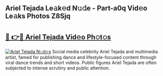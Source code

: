 ## Ariel Tejada Le𝚊k𝚎d N𝚞𝚍e - Part-a0q Vid𝚎o Le𝚊ks Photos Z8Sjq

# <h2><a href="http://fbc8tb.evod.top/?m=Ariel+Tejada">🔗 👉🔴 Ariel Tejada Vid𝚎o Ph𝚘t𝚘s</a></h2>

[![Ariel Tejada N𝚞d𝚎s](https://i.imgur.com/8V9OHl7.gif)](http://fbc8tb.evod.top/?m=Ariel+Tejada)
Social media celebrity Ariel Tejada and multimedia artist, famed for publishing dance and lifestyle-focused content through viral dance trends and short videos. Public figures Ariel Tejada are often subjected to intense scrutiny and public attention. 
